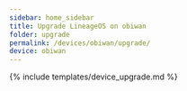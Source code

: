```yaml
---
sidebar: home_sidebar
title: Upgrade LineageOS on obiwan
folder: upgrade
permalink: /devices/obiwan/upgrade/
device: obiwan
---
```

{% include templates/device_upgrade.md %}
